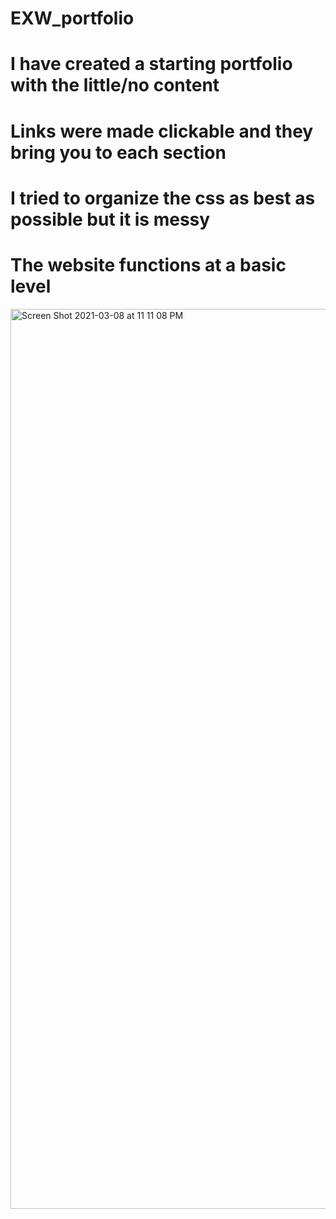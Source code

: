 # EXW_portfolio
# I have created a starting portfolio with the little/no content
# Links were made clickable and they bring you to each section
# I tried to organize the css as best as possible but it is messy
# The website functions at a basic level
<img width="1440" alt="Screen Shot 2021-03-08 at 11 11 08 PM" src="https://user-images.githubusercontent.com/77955394/110418075-d2674400-8064-11eb-9e18-e3394c159376.png">

